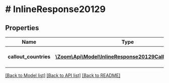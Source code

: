 # # InlineResponse20129

## Properties

Name | Type | Description | Notes
------------ | ------------- | ------------- | -------------
**callout_countries** | [**\Zoom\Api\Model\InlineResponse20129CalloutCountries[]**](InlineResponse20129CalloutCountries.md) | List of Call-out countries. | [optional] 

[[Back to Model list]](../../README.md#documentation-for-models) [[Back to API list]](../../README.md#documentation-for-api-endpoints) [[Back to README]](../../README.md)


